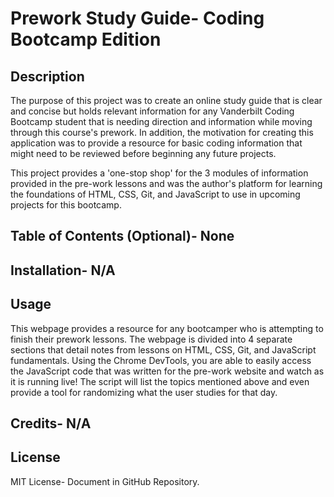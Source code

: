 # Prework Study Guide- Coding Bootcamp Edition

## Description

The purpose of this project was to create an online study guide that is clear and concise but holds relevant information for any Vanderbilt Coding Bootcamp student that is needing direction and information while moving through this course's prework.  In addition, the motivation for creating this application was to provide a resource for basic coding information that might need to be reviewed before beginning any future projects.

This project provides a 'one-stop shop' for the 3 modules of information provided in the pre-work lessons and was the author's platform for learning the foundations of HTML, CSS, Git, and JavaScript to use in upcoming projects for this bootcamp.


## Table of Contents (Optional)- None

## Installation- N/A

## Usage

This webpage provides a resource for any bootcamper who is attempting to finish their prework lessons.  The webpage is divided into 4 separate sections that detail notes from lessons on HTML, CSS, Git, and JavaScript fundamentals.  Using the Chrome DevTools, you are able to easily access the JavaScript code that was written for the pre-work website and watch as it is running live!  The script will list the topics mentioned above and even provide a tool for randomizing what the user studies for that day.

## Credits- N/A

## License

MIT License- Document in GitHub Repository.
